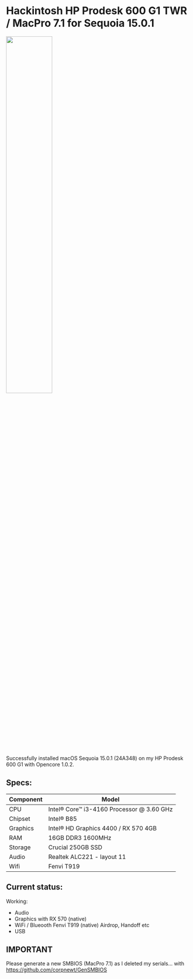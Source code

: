 # Hackintosh HP Prodesk 600 G1 TWR / MacPro 7.1 for Sequoia 15.0.1

<img src="https://dbi.ma/wp-content/uploads/2020/08/5.jpg" width=50% height=50%>

Successfully installed macOS Sequoia 15.0.1 (24A348) on my HP Prodesk 600 G1 with Opencore 1.0.2.

## Specs:

| Component  | Model |
| ------------- | ------------- |
| CPU  | Intel® Core™ i3-4160 Processor @ 3.60 GHz  |
| Chipset  | Intel® B85  |
| Graphics  | Intel® HD Graphics 4400 / RX 570 4GB  |
| RAM  | 16GB DDR3 1600MHz  |
| Storage  | Crucial 250GB SSD  |
| Audio  | Realtek ALC221 - layout 11  |
| Wifi  | Fenvi T919  |


## Current status:

Working:

- Audio
- Graphics with RX 570 (native)
- WiFi / Blueooth Fenvi T919 (native) Airdrop, Handoff etc
- USB


## IMPORTANT

Please generate a new SMBIOS (MacPro 7.1) as I deleted my serials... with https://github.com/corpnewt/GenSMBIOS
